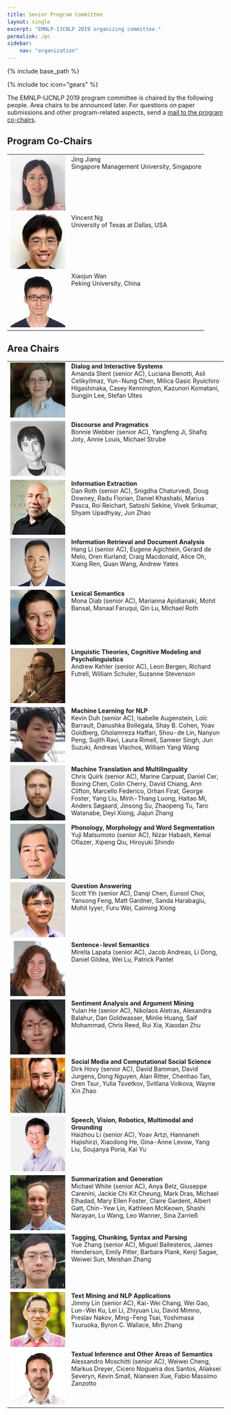 ```yaml
---
title: Senior Program Committee
layout: single
excerpt: "EMNLP-IJCNLP 2019 organizing committee."
permalink: /pc
sidebar: 
    nav: "organization"
---
```

{% include base_path %}

{% include toc icon="gears" %}

The EMNLP-IJCNLP 2019 program committee is chaired by the following people. Area chairs to be announced later. For questions on paper submissions and other program-related aspects, send a <a href="mailto:emnlp-ijcnlp-2019-program-chairs@googlegroups.com">mail to the program co-chairs</a>.



## Program Co-Chairs

<table>
<tr>
<td width="128px" style="vertical-align:top"><img src="/assets/images/organizers/jing_jiang.jpg"></td>
<td style="vertical-align:top">Jing Jiang<br>
Singapore Management University, Singapore<br>
&nbsp;</td>
</tr>
<tr>
<td style="vertical-align:top"><img src="/assets/images/organizers/vincent_ng.jpg"></td>
<td style="vertical-align:top">Vincent Ng<br>
University of Texas at Dallas, USA<br>
&nbsp;</td>
</tr>
<tr>
<td style="vertical-align:top"><img src="/assets/images/organizers/xiaojun_wan.jpg"></td>
<td style="vertical-align:top">Xiaojun Wan<br>
Peking University, China<br>
&nbsp;</td>
</tr>
</table>



## Area Chairs 

<table>
<tr>
<td width="128px" style="vertical-align:top"><img src="/assets/images/organizers/amanda_stent.jpg"></td>
<td style="vertical-align:top"><b>Dialog and Interactive Systems</b><br>
Amanda Stent (senior AC), Luciana Benotti, Asli Celikyilmaz, Yun-Nung Chen, Milica Gasic
Ryuichiro Higashinaka, Casey Kennington, Kazunori Komatani, Sungjin Lee, Stefan Ultes</td>
</tr>
<tr>
<td style="vertical-align:top"><img src="/assets/images/organizers/bonnie_webber.jpg"></td>
<td style="vertical-align:top"><b>Discourse and Pragmatics</b><br>
Bonnie Webber (senior AC), Yangfeng Ji, Shafiq Joty, Annie Louis, Michael Strube</td>
</tr>
<tr>
<td style="vertical-align:top"><img src="/assets/images/organizers/dan_roth.jpg"></td>
<td style="vertical-align:top"><b>Information Extraction</b><br>
Dan Roth (senior AC), Snigdha Chaturvedi, Doug Downey, Radu Florian, Daniel Khashabi, Marius Pasca, Roi Reichart, Satoshi Sekine, Vivek Srikumar, Shyam Upadhyay, Jun Zhao</td>
</tr>

<tr>
<td style="vertical-align:top"><img src="/assets/images/organizers/hang_li.jpg"></td>
<td style="vertical-align:top"><b>Information Retrieval and Document Analysis</b><br>
Hang Li (senior AC), Eugene Agichtein, Gerard de Melo, Oren Kurland, Craig Macdonald, Alice Oh, Xiang Ren, Quan Wang, Andrew Yates</td>
</tr>
<tr>
<td style="vertical-align:top"><img src="/assets/images/organizers/mona_diab.jpg"></td>
<td style="vertical-align:top"><b>Lexical Semantics</b><br>
Mona Diab (senior AC), Marianna Apidianaki, Mohit Bansal, Manaal Faruqui, Qin Lu, Michael Roth</td>
</tr>
<tr>
<td style="vertical-align:top"><img src="/assets/images/organizers/andrew_kehler.jpg"></td>
<td style="vertical-align:top"><b>Linguistic Theories, Cognitive Modeling and Psycholinguistics</b><br>
Andrew Kehler (senior AC), Leon Bergen, Richard Futrell, William Schuler, Suzanne Stevenson</td>
</tr>

<tr>
<td style="vertical-align:top"><img src="/assets/images/organizers/kevin_duh.jpg"></td>
<td style="vertical-align:top"><b>Machine Learning for NLP</b><br>
Kevin Duh (senior AC), Isabelle Augenstein, Lo&iuml;c Barrault, Danushka Bollegala, Shay B. Cohen, Yoav Goldberg, Gholamreza Haffari, Shou-de Lin, Nanyun Peng, Sujith Ravi, Laura Rimell, Sameer Singh, Jun Suzuki, Andreas Vlachos, William Yang Wang</td>
</tr>
<tr>
<td style="vertical-align:top"><img src="/assets/images/organizers/chris_quirk.jpg"></td>
<td style="vertical-align:top"><b>Machine Translation and Multilinguality</b><br>
Chris Quirk (senior AC), Marine Carpuat, Daniel Cer, Boxing Chen, Colin Cherry, David Chiang, Ann Clifton, Marcello Federico, Orhan Firat, George Foster, Yang Liu, Minh-Thang Luong, Haitao Mi, Anders S&oslash;gaard, Jinsong Su, Zhaopeng Tu, Taro Watanabe, Deyi Xiong, Jiajun Zhang</td>
</tr>
<tr>
<td style="vertical-align:top"><img src="/assets/images/organizers/yuji_matsumoto.jpg"></td>
<td style="vertical-align:top"><b>Phonology, Morphology and Word Segmentation</b><br>
Yuji Matsumoto (senior AC), Nizar Habash, Kemal Oflazer, Xipeng Qiu, Hiroyuki Shindo</td>
</tr>

<tr>
<td style="vertical-align:top"><img src="/assets/images/organizers/scott_yih.jpg"></td>
<td style="vertical-align:top"><b>Question Answering</b><br>
Scott Yih (senior AC), Danqi Chen, Eunsol Choi, Yansong Feng, Matt Gardner, Sanda Harabagiu, Mohit Iyyer, Furu Wei, Caiming Xiong</td>
</tr>
<tr>
<td style="vertical-align:top"><img src="/assets/images/organizers/mirella_lapata.jpg"></td>
<td style="vertical-align:top"><b>Sentence-level Semantics</b><br>
Mirella Lapata (senior AC), Jacob Andreas, Li Dong, Daniel Gildea, Wei Lu, Patrick Pantel</td>
</tr>
<tr>
<td style="vertical-align:top"><img src="/assets/images/organizers/yulan_he.jpg"></td>
<td style="vertical-align:top"><b>Sentiment Analysis and Argument Mining</b><br>
Yulan He (senior AC), Nikolaos Aletras, Alexandra Balahur, Dan Goldwasser, Minlie Huang, Saif Mohammad, Chris Reed, Rui Xia, Xiaodan Zhu</td>
</tr>

<tr>
<td style="vertical-align:top"><img src="/assets/images/organizers/dirk_hovy.jpg"></td>
<td style="vertical-align:top"><b>Social Media and Computational Social Science</b><br>
Dirk Hovy (senior AC), David Bamman, David Jurgens, Dong Nguyen, Alan Ritter, Chenhao Tan, Oren Tsur, Yulia Tsvetkov, Svitlana Volkova, Wayne Xin Zhao</td>
</tr>
<tr>
<td style="vertical-align:top"><img src="/assets/images/organizers/haizhou_li.jpg"></td>
<td style="vertical-align:top"><b>Speech, Vision, Robotics, Multimodal and Grounding</b><br>
Haizhou Li (senior AC), Yoav Artzi, Hannaneh Hajishirzi, Xiaodong He, Gina-Anne Levow, Yang Liu, Soujanya Poria, Kai Yu</td>
</tr>
<tr>
<td style="vertical-align:top"><img src="/assets/images/organizers/michael_white.jpg"></td>
<td style="vertical-align:top"><b>Summarization and Generation</b><br>
Michael White (senior AC), Anya Belz, Giuseppe Carenini, Jackie Chi Kit Cheung, Mark Dras, Michael Elhadad, Mary Ellen Foster, Claire Gardent, Albert Gatt, Chin-Yew Lin, Kathleen McKeown, Shashi Narayan, Lu Wang, Leo Wanner, Sina Zarrie&szlig;<br>
&nbsp;</td>
</tr>

<tr>
<td style="vertical-align:top"><img src="/assets/images/organizers/yue_zhang.jpg"></td>
<td style="vertical-align:top"><b>Tagging, Chunking, Syntax and Parsing</b><br>
Yue Zhang (senior AC), Miguel Ballesteros, James Henderson, Emily Pitler, Barbara Plank, Kenji Sagae, Weiwei Sun, Meishan Zhang</td>
</tr>
<tr>
<td style="vertical-align:top"><img src="/assets/images/organizers/jimmy_lin.jpg"></td>
<td style="vertical-align:top"><b>Text Mining and NLP Applications</b><br>
Jimmy Lin (senior AC), Kai-Wei Chang, Wei Gao, Lun-Wei Ku, Lei Li, Zhiyuan Liu, David Mimno, Preslav Nakov, Ming-Feng Tsai, Yoshimasa Tsuruoka, Byron C. Wallace, Min Zhang</td>
</tr>
<tr>
<td style="vertical-align:top"><img src="/assets/images/organizers/alessandro_moschitti.jpg"></td>
<td style="vertical-align:top"><b>Textual Inference and Other Areas of Semantics</b><br>
Alessandro Moschitti (senior AC), Weiwei Cheng, Markus Dreyer, Cicero Nogueira dos Santos, Aliaksei Severyn, Kevin Small, Nianwen Xue, Fabio Massimo Zanzotto</td>
</tr>
</table>




